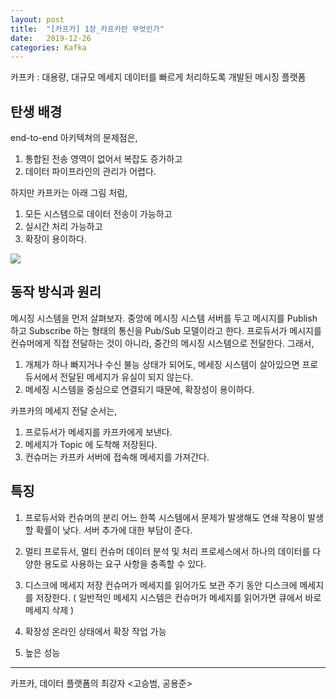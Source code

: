 ```yaml
---
layout: post
title:  "[카프카] 1장_카프카란 무엇인가"
date:   2019-12-26
categories: Kafka
---
```


카프카 : 대용량, 대규모 메세지 데이터를 빠르게 처리하도록 개발된 메시징 플랫폼

## 탄생 배경

end-to-end 아키텍쳐의 문제점은,

1. 통합된 전송 영역이 없어서 복잡도 증가하고
2. 데이터 파이프라인의 관리가 어렵다.

하지만 카프카는 아래 그림 처럼,

1. 모든 시스템으로 데이터 전송이 가능하고
2. 실시간 처리 가능하고
3. 확장이 용이하다.

![](/image/kafka_structure.png)

## 동작 방식과 원리

메시징 시스템을 먼저 살펴보자.
중앙에 메시징 시스템 서버를 두고 메시지를 Publish 하고 Subscribe 하는 형태의 통신을 Pub/Sub 모델이라고 한다.
프로듀서가 메시지를 컨슈머에게 직접 전달하는 것이 아니라, 중간의 메시징 시스템으로 전달한다. 그래서,

1. 개체가 하나 빠지거나 수신 불능 상태가 되어도, 메세징 시스템이 살아있으면 프로듀서에서 전달된 메세지가 유실이 되지 않는다.
2. 메세징 시스템을 중심으로 연결되기 때문에, 확장성이 용이하다.

카프카의 메세지 전달 순서는,

1. 프로듀서가 메세지를 카프카에게 보낸다.
2. 메세지가 Topic 에 도착해 저장된다.
3. 컨슈머는 카프카 서버에 접속해 메세지를 가져간다. 

## 특징

1. 프로듀서와 컨슈머의 분리
   어느 한쪽 시스템에서 문제가 발생해도 연쇄 작용이 발생할 확률이 낮다.
   서버 추가에 대한 부담이 준다.

2. 멀티 프로듀서, 멀티 컨슈머
   데이터 분석 및 처리 프로세스에서 하나의 데이터를 다양한 용도로 사용하는 요구 사항을 충족할 수 있다.

3. 디스크에 메세지 저장
   컨슈머가 메세지를 읽어가도 보관 주기 동안 디스크에 메세지를 저장한다.
   ( 일반적인 메세지 시스템은 컨슈머가 메세지를 읽어가면 큐에서 바로 메세지 삭제 )

4. 확장성
   온라인 상태에서 확장 작업 가능

5. 높은 성능

---

카프카, 데이터 플랫폼의 최강자 <고승범, 공용준>